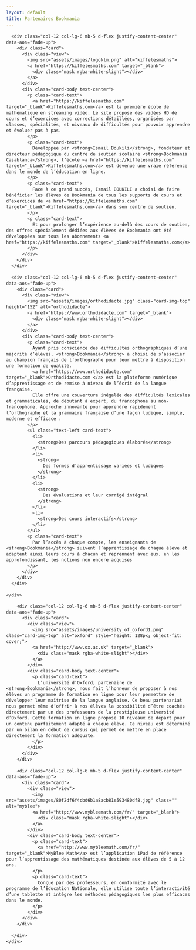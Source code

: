 ```yaml
---
layout: default
title: Partenaires Bookmania
---
```

<main id="partenaire">

  <section class="container mt-4 mt-sm-5 pt-5">
    <div class="row mt-5">

      <div class="col-12 col-lg-6 mb-5 d-flex justify-content-center" data-aos="fade-up">
        <div class="card">
          <div class="view">
            <img src="assets/images/logoklm.png" alt="kiffelesmaths">
            <a href="https://kiffelesmaths.com" target="_blank">
              <div class="mask rgba-white-slight"></div>
            </a>
          </div>
          <div class="card-body text-center">
            <p class="card-text">
              <a href="https://kiffelesmaths.com" target="_blank">Kiffelesmaths.com</a> est la première école de mathématique en streaming vidéo. Le site propose des vidéos HD de cours et d’exercices avec corrections détaillées, organisées par classes, spécialités, et niveaux de difficultés pour pouvoir apprendre et évoluer pas à pas.
            </p>
            <p class="card-text">
              Développée par <strong>Ismail Boukili</strong>, fondateur et directeur pédagogique du centre de soutien scolaire <strong>Bookmania Casablanca</strong>, l’école <a href="https://kiffelesmaths.com" target="_blank">Kiffelesmaths.com</a> est devenue une vraie référence dans le monde de l’éducation en ligne.
            </p>
            <p class="card-text">
              Face à ce grand succès, Ismail BOUKILI a choisi de faire bénéficier les élèves de Bookmania de tous les supports de cours et d’exercices de <a href="https://kiffelesmaths.com" target="_blank">Kiffelesmaths.com</a> dans son centre de soutien.
            </p>
            <p class="card-text">
              Et pour prolonger l’expérience au-delà des cours de soutien, des offres spécialement dédiées aux élèves de Bookmania ont été développées sur tous les abonnements <a href="https://kiffelesmaths.com" target="_blank">Kiffelesmaths.com</a>
            </p>
          </div>
        </div>
      </div>

      <div class="col-12 col-lg-6 mb-5 d-flex justify-content-center" data-aos="fade-up">
        <div class="card">
          <div class="view">
            <img src="assets/images/orthodidacte.jpg" class="card-img-top" height="152" alt="orthodidacte">
            <a href="https://www.orthodidacte.com" target="_blank">
              <div class="mask rgba-white-slight"></div>
            </a>
          </div>
          <div class="card-body text-center">
            <p class="card-text">
              Ayant pris conscience des difficultés orthographiques d’une majorité d’élèves, <strong>Bookmania</strong> a choisi de s’associer au champion français de l’orthographe pour leur mettre à disposition une formation de qualité.
              <a href="https://www.orthodidacte.com" target="_blank">Orthodidacte.com </a> est la plateforme numérique d’apprentissage et de remise à niveau de l’écrit de la langue française.
              Elle offre une couverture inégalée des difficultés lexicales et grammaticales, de débutant à expert, du francophone au non-francophone. Approche innovante pour apprendre rapidement l’orthographe et la grammaire française d’une façon ludique, simple, moderne et efficace :
            </p>
            <ul class="text-left card-text">
              <li>
                <strong>Des parcours pédagogiques élaborés</strong>
              </li>
              <li>
                <strong>
                  Des formes d’apprentissage variées et ludiques
                </strong>
              </li>
              <li>
                <strong>
                  Des évaluations et leur corrigé intégral
                </strong>
              </li>
              <li>
                <strong>Des cours interactifs</strong>
              </li>
            </ul>
            <p class="card-text">
              Par l’accès à chaque compte, les enseignants de <strong>Bookmania</strong> suivent l’apprentissage de chaque élève et adaptent ainsi leurs cours à chacun et reprennent avec eux, en les approfondissant, les notions non encore acquises
            </p>
          </div>
        </div>
      </div>

    </div>
  </section>

  <section class="blue-grey lighten-5 pt-5">
    <div class="container">
      <div class="row">

        <div class="col-12 col-lg-6 mb-5 d-flex justify-content-center" data-aos="fade-up">
          <div class="card">
            <div class="view">
              <img src="assets/images/university_of_oxford1.png" class="card-img-top" alt="oxford" style="height: 128px; object-fit: cover;">
              <a href="http://www.ox.ac.uk" target="_blank">
                <div class="mask rgba-white-slight"></div>
              </a>
            </div>
            <div class="card-body text-center">
              <p class="card-text">
                L’université d’Oxford, partenaire de <strong>Bookmania</strong>, nous fait l’honneur de proposer à nos élèves un programme de formation en ligne pour leur permettre de développer leur maîtrise de la langue anglaise. Ce beau partenariat nous permet même d’offrir à nos élèves la possibilité d’être coachés directement par un des professeurs de la prestigieuse université d’Oxford. Cette formation en ligne propose 10 niveaux de départ pour un contenu parfaitement adapté à chaque élève. Ce niveau est déterminé par un bilan en début de cursus qui permet de mettre en place directement la formation adéquate.
              </p>
            </div>
          </div>
        </div>

        <div class="col-12 col-lg-6 mb-5 d-flex justify-content-center" data-aos="fade-up">
          <div class="card">
            <div class="view">
              <img src="assets/images/80f2df6f4cbd6b1a8acb81e593480df8.jpg" class="" alt="myblee">
              <a href="http://www.mybleemath.com/fr/" target="_blank">
                <div class="mask rgba-white-slight"></div>
              </a>
            </div>
            <div class="card-body text-center">
              <p class="card-text">
                <a href="http://www.mybleemath.com/fr/" target="_blank">MyBlee Math</a> est l’application iPad de référence pour l’apprentissage des mathématiques destinée aux élèves de 5 à 12 ans.
              </p>
              <p class="card-text">
                Conçue par des professeurs, en conformité avec le programme de l’Education Nationale, elle utilise toute l’interactivité d’une tablette et intègre les méthodes pédagogiques les plus efficaces dans le monde.
              </p>
            </div>
          </div>
        </div>

      </div>
    </div>
  </section>

</main>

